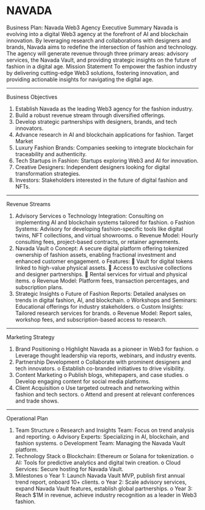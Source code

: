 # NAVADA
Business Plan: Navada Web3 Agency
Executive Summary Navada is evolving into a digital Web3 agency at the forefront of AI and blockchain innovation. By leveraging research and collaborations with designers and brands, Navada aims to redefine the intersection of fashion and technology. The agency will generate revenue through three primary areas: advisory services, the Navada Vault, and providing strategic insights on the future of fashion in a digital age.
Mission Statement To empower the fashion industry by delivering cutting-edge Web3 solutions, fostering innovation, and providing actionable insights for navigating the digital age.
________________________________________
Business Objectives
1.	Establish Navada as the leading Web3 agency for the fashion industry.
2.	Build a robust revenue stream through diversified offerings.
3.	Develop strategic partnerships with designers, brands, and tech innovators.
4.	Advance research in AI and blockchain applications for fashion.
Target Market
1.	Luxury Fashion Brands: Companies seeking to integrate blockchain for traceability and authenticity.
2.	Tech Startups in Fashion: Startups exploring Web3 and AI for innovation.
3.	Creative Designers: Independent designers looking for digital transformation strategies.
4.	Investors: Stakeholders interested in the future of digital fashion and NFTs.
________________________________________
Revenue Streams
1.	Advisory Services
o	Technology Integration: Consulting on implementing AI and blockchain systems tailored for fashion.
o	Fashion Systems: Advisory for developing fashion-specific tools like digital twins, NFT collections, and virtual showrooms.
o	Revenue Model: Hourly consulting fees, project-based contracts, or retainer agreements.
2.	Navada Vault
o	Concept: A secure digital platform offering tokenized ownership of fashion assets, enabling fractional investment and enhanced customer engagement.
o	Features: 
	Vault for digital tokens linked to high-value physical assets.
	Access to exclusive collections and designer partnerships.
	Rental services for virtual and physical items.
o	Revenue Model: Platform fees, transaction percentages, and subscription plans.
3.	Strategic Insights
o	Future of Fashion Reports: Detailed analyses on trends in digital fashion, AI, and blockchain.
o	Workshops and Seminars: Educational offerings for industry stakeholders.
o	Custom Insights: Tailored research services for brands.
o	Revenue Model: Report sales, workshop fees, and subscription-based access to research.
________________________________________
Marketing Strategy
1.	Brand Positioning
o	Highlight Navada as a pioneer in Web3 for fashion.
o	Leverage thought leadership via reports, webinars, and industry events.
2.	Partnership Development
o	Collaborate with prominent designers and tech innovators.
o	Establish co-branded initiatives to drive visibility.
3.	Content Marketing
o	Publish blogs, whitepapers, and case studies.
o	Develop engaging content for social media platforms.
4.	Client Acquisition
o	Use targeted outreach and networking within fashion and tech sectors.
o	Attend and present at relevant conferences and trade shows.
________________________________________
Operational Plan
1.	Team Structure
o	Research and Insights Team: Focus on trend analysis and reporting.
o	Advisory Experts: Specializing in AI, blockchain, and fashion systems.
o	Development Team: Managing the Navada Vault platform.
2.	Technology Stack
o	Blockchain: Ethereum or Solana for tokenization.
o	AI: Tools for predictive analytics and digital twin creation.
o	Cloud Services: Secure hosting for Navada Vault.
3.	Milestones
o	Year 1: Launch Navada Vault MVP, publish first annual trend report, onboard 10+ clients.
o	Year 2: Scale advisory services, expand Navada Vault features, establish global partnerships.
o	Year 3: Reach $1M in revenue, achieve industry recognition as a leader in Web3 fashion.

